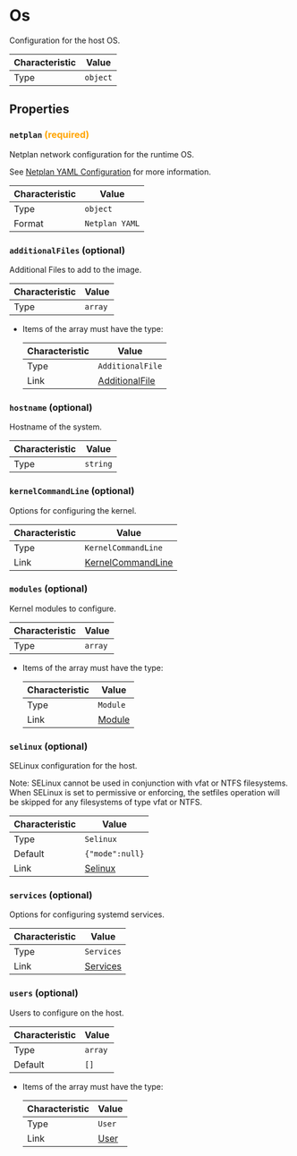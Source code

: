 <!-- THIS FILE IS AUTOMATICALLY GENERATED BY DOCBUILDER, DO NOT EDIT MANUALLY! -->

# Os

Configuration for the host OS.

| Characteristic | Value    |
| -------------- | -------- |
| Type           | `object` |

## Properties

### `netplan` **<span style="color:orange;">(required)</span>**

Netplan network configuration for the runtime OS.

See [Netplan YAML Configuration](https://netplan.readthedocs.io/en/stable/netplan-yaml/) for more information.

| Characteristic | Value          |
| -------------- | -------------- |
| Type           | `object`       |
| Format         | `Netplan YAML` |

### `additionalFiles` (optional)

Additional Files to add to the image.

| Characteristic | Value   |
| -------------- | ------- |
| Type           | `array` |

- Items of the array must have the type:

   | Characteristic | Value                                 |
   | -------------- | ------------------------------------- |
   | Type           | `AdditionalFile`                      |
   | Link           | [AdditionalFile](./AdditionalFile.md) |

### `hostname` (optional)

Hostname of the system.

| Characteristic | Value    |
| -------------- | -------- |
| Type           | `string` |

### `kernelCommandLine` (optional)

Options for configuring the kernel.

| Characteristic | Value                                       |
| -------------- | ------------------------------------------- |
| Type           | `KernelCommandLine`                         |
| Link           | [KernelCommandLine](./KernelCommandLine.md) |

### `modules` (optional)

Kernel modules to configure.

| Characteristic | Value   |
| -------------- | ------- |
| Type           | `array` |

- Items of the array must have the type:

   | Characteristic | Value                 |
   | -------------- | --------------------- |
   | Type           | `Module`              |
   | Link           | [Module](./Module.md) |

### `selinux` (optional)

SELinux configuration for the host.

Note: SELinux cannot be used in conjunction with vfat or NTFS filesystems. When SELinux is set to permissive or enforcing, the setfiles operation will be skipped for any filesystems of type vfat or NTFS.

| Characteristic | Value                   |
| -------------- | ----------------------- |
| Type           | `Selinux`               |
| Default        | `{"mode":null}`         |
| Link           | [Selinux](./Selinux.md) |

### `services` (optional)

Options for configuring systemd services.

| Characteristic | Value                     |
| -------------- | ------------------------- |
| Type           | `Services`                |
| Link           | [Services](./Services.md) |

### `users` (optional)

Users to configure on the host.

| Characteristic | Value   |
| -------------- | ------- |
| Type           | `array` |
| Default        | `[]`    |

- Items of the array must have the type:

   | Characteristic | Value             |
   | -------------- | ----------------- |
   | Type           | `User`            |
   | Link           | [User](./User.md) |

